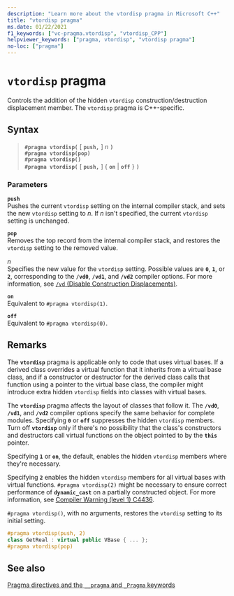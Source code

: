 ```yaml
---
description: "Learn more about the vtordisp pragma in Microsoft C++"
title: "vtordisp pragma"
ms.date: 01/22/2021
f1_keywords: ["vc-pragma.vtordisp", "vtordisp_CPP"]
helpviewer_keywords: ["pragma, vtordisp", "vtordisp pragma"]
no-loc: ["pragma"]
---
```

# `vtordisp` pragma

Controls the addition of the hidden `vtordisp` construction/destruction displacement member. The `vtordisp` pragma is C++-specific.

## Syntax

> **`#pragma vtordisp(`** [ **`push,`** ] *n* **`)`**\
> **`#pragma vtordisp(pop)`**\
> **`#pragma vtordisp()`**\
> **`#pragma vtordisp(`** [ **`push,`** ] { **`on`** | **`off`** } **`)`**

### Parameters

**`push`**\
Pushes the current `vtordisp` setting on the internal compiler stack, and sets the new `vtordisp` setting to *n*.  If *n* isn't specified, the current `vtordisp` setting is unchanged.

**`pop`**\
Removes the top record from the internal compiler stack, and restores the `vtordisp` setting to the removed value.

*n*\
Specifies the new value for the `vtordisp` setting. Possible values are **`0`**, **`1`**, or **`2`**, corresponding to the **`/vd0`**, **`/vd1`**, and **`/vd2`** compiler options. For more information, see [`/vd` (Disable Construction Displacements)](../build/reference/vd-disable-construction-displacements.md).

**`on`**\
Equivalent to `#pragma vtordisp(1)`.

**`off`**\
Equivalent to `#pragma vtordisp(0)`.

## Remarks

The **`vtordisp`** pragma is applicable only to code that uses virtual bases. If a derived class overrides a virtual function that it inherits from a virtual base class, and if a constructor or destructor for the derived class calls that function using a pointer to the virtual base class, the compiler might introduce extra hidden `vtordisp` fields into classes with virtual bases.

The **`vtordisp`** pragma affects the layout of classes that follow it. The **`/vd0`**, **`/vd1`**, and **`/vd2`** compiler options specify the same behavior for complete modules. Specifying **`0`** or **`off`** suppresses the hidden `vtordisp` members. Turn off **`vtordisp`** only if there's no possibility that the class's constructors and destructors call virtual functions on the object pointed to by the **`this`** pointer.

Specifying **`1`** or **`on`**, the default, enables the hidden `vtordisp` members where they're necessary.

Specifying **`2`** enables the hidden `vtordisp` members for all virtual bases with virtual functions. `#pragma vtordisp(2)` might be necessary to ensure correct performance of **`dynamic_cast`** on a partially constructed object. For more information, see [Compiler Warning (level 1) C4436](../error-messages/compiler-warnings/compiler-warning-level-1-c4436.md).

`#pragma vtordisp()`, with no arguments, restores the `vtordisp` setting to its initial setting.

```cpp
#pragma vtordisp(push, 2)
class GetReal : virtual public VBase { ... };
#pragma vtordisp(pop)
```

## See also

[Pragma directives and the `__pragma` and `_Pragma` keywords](./pragma-directives-and-the-pragma-keyword.md)
